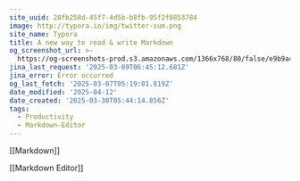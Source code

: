 ```yaml
---
site_uuid: 28fb258d-45f7-4d5b-b8fb-95f2f8853784
image: http://typora.io/img/twitter-sum.png
site_name: Typora
title: A new way to read & write Markdown
og_screenshot_url: >-
  https://og-screenshots-prod.s3.amazonaws.com/1366x768/80/false/e9b9a44f17129aa00267729ee24f4f98c17fde723034b7a1076dd03d5032484b.jpeg
jina_last_request: '2025-03-09T06:45:12.681Z'
jina_error: Error occurred
og_last_fetch: '2025-03-07T05:19:01.819Z'
date_modified: '2025-04-12'
date_created: '2025-03-30T05:44:14.856Z'
tags:
  - Productivity
  - Markdown-Editor
---
```



























[[Markdown]]

[[Markdown Editor]]
